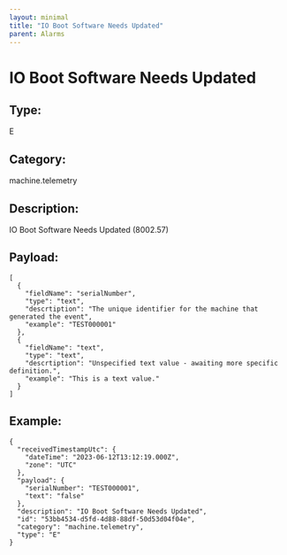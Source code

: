```yaml
---
layout: minimal
title: "IO Boot Software Needs Updated"
parent: Alarms
---
```


# IO Boot Software Needs Updated

## Type:

E

## Category:

machine.telemetry

## Description: 

IO Boot Software Needs Updated (8002.57)

## Payload:

```
[
  {
    "fieldName": "serialNumber",
    "type": "text",
    "descrtiption": "The unique identifier for the machine that generated the event",
    "example": "TEST000001"
  },
  {
    "fieldName": "text",
    "type": "text",
    "descrtiption": "Unspecified text value - awaiting more specific definition.",
    "example": "This is a text value."
  }
]
```

## Example:

```
{
  "receivedTimestampUtc": {
    "dateTime": "2023-06-12T13:12:19.000Z",
    "zone": "UTC"
  },
  "payload": {
    "serialNumber": "TEST000001",
    "text": "false"
  },
  "description": "IO Boot Software Needs Updated",
  "id": "53bb4534-d5fd-4d88-88df-50d53d04f04e",
  "category": "machine.telemetry",
  "type": "E"
}
```
